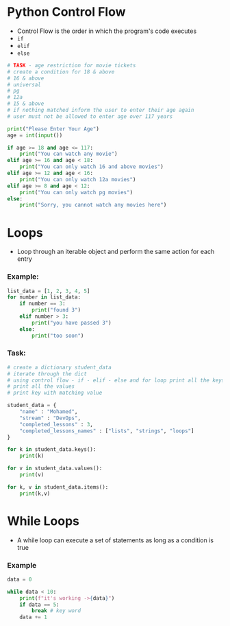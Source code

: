 # Python Control Flow
- Control Flow is the order in which the program's code executes
- `if`
- `elif`
- `else`

```python
# TASK - age restriction for movie tickets
# create a condition for 18 & above
# 16 & above
# universal
# pg
# 12a
# 15 & above
# if nothing matched inform the user to enter their age again
# user must not be allowed to enter age over 117 years

print("Please Enter Your Age")
age = int(input())

if age >= 18 and age <= 117:
    print("You can watch any movie")
elif age >= 16 and age < 18:
    print("You can only watch 16 and above movies")
elif age >= 12 and age < 16:
    print("You can only watch 12a movies")
elif age >= 8 and age < 12:
    print("You can only watch pg movies")
else:
    print("Sorry, you cannot watch any movies here")
```

# Loops
- Loop through an iterable object and perform the same action for each entry

### Example:
```python
list_data = [1, 2, 3, 4, 5]
for number in list_data:
    if number == 3:
        print("found 3")
    elif number > 3:
        print("you have passed 3")
    else:
        print("too soon")
```
### Task:
```python
# create a dictionary student_data
# iterate through the dict
# using control flow - if - elif - else and for loop print all the keys
# print all the values
# print key with matching value

student_data = {
    "name" : "Mohamed",
    "stream" : "DevOps",
    "completed_lessons" : 3,
    "completed_lessons_names" : ["lists", "strings", "loops"]
}

for k in student_data.keys():
    print(k)

for v in student_data.values():
    print(v)

for k, v in student_data.items():
    print(k,v)
```

# While Loops
- A while loop can execute a set of statements as long as a condition is true

### Example
```python
data = 0

while data < 10:
    print(f"it's working ->{data}")
    if data == 5:
        break # key word
    data += 1
```